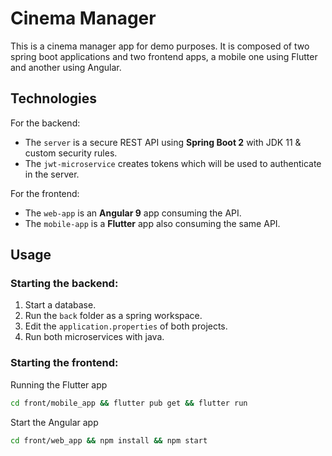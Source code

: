 # Cinema Manager

 This is a cinema manager app for demo purposes. It is composed of two spring boot applications and two frontend apps, a mobile one using Flutter and another using Angular.
 
 ## Technologies
For the backend:
- The `server` is a secure REST API using **Spring Boot 2** with JDK 11 & custom security rules.
- The `jwt-microservice` creates tokens which will be used to authenticate in the server.

For the frontend:
- The `web-app` is an **Angular 9** app consuming the API.
- The `mobile-app` is a **Flutter** app also consuming the same API.

## Usage

### Starting the backend:
1. Start a database.
2. Run the `back` folder as a spring workspace.
3. Edit the `application.properties` of both projects.
4. Run both microservices with java.

### Starting the frontend:
Running the Flutter app
```BASH
cd front/mobile_app && flutter pub get && flutter run
```

Start the Angular app
```BASH
cd front/web_app && npm install && npm start
```
